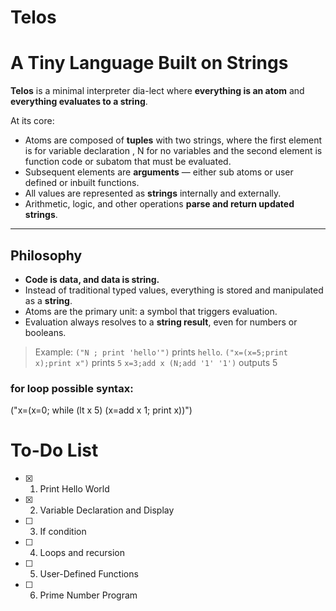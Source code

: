 # Telos
# A Tiny Language Built on Strings

**Telos** is a minimal interpreter dia-lect where **everything is an atom** and **everything evaluates to a string**.

At its core:
- Atoms are composed of **tuples** with two strings, where the first element is for variable declaration , N for no variables
and the second element is function code or subatom that must be evaluated.
- Subsequent elements are **arguments** — either sub atoms or user defined or inbuilt functions.
- All values are represented as **strings** internally and externally.
- Arithmetic, logic, and other operations **parse and return updated strings**.

---

## Philosophy
- **Code is data, and data is string.**
- Instead of traditional typed values, everything is stored and manipulated as a **string**.
- Atoms are the primary unit: a symbol that triggers evaluation.
- Evaluation always resolves to a **string result**, even for numbers or booleans.

> Example: `("N ; print 'hello'")` prints `hello`.
>          `("x=(x=5;print x);print x")` prints `5`
>          `x=3;add x (N;add '1' '1')` outputs 5

### for loop possible syntax:
  ("x=(x=0; while (lt x 5) (x=add x 1; print x))")

# To-Do List
- [x] 1. Print Hello World
- [x] 2. Variable Declaration and Display
- [ ] 3. If condition
- [ ] 4. Loops and recursion
- [ ] 5. User-Defined Functions
- [ ] 6. Prime Number Program 


